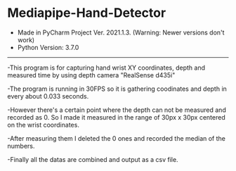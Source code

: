 # Mediapipe-Hand-Detector

- Made in PyCharm Project Ver. 2021.1.3. (Warning: Newer versions don't work)
- Python Version: 3.7.0
***
-This program is for capturing hand wrist XY coordinates, depth and measured time by using depth camera "RealSense d435i"

-The program is running in 30FPS so it is gathering coodinates and depth in every about 0.033 seconds.

-However there's a certain point where the depth can not be measured and recorded as 0. So I made it measured in the range of 30px x 30px centered on the wrist coordinates.

-After measuring them I deleted the 0 ones and recorded the median of the numbers.

-Finally all the datas are combined and output as a csv file.

